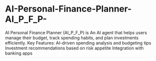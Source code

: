 # AI-Personal-Finance-Planner-AI_P_F_P-
AI Personal Finance Planner (AI_P_F_P) is  An AI agent that helps users manage their budget, track spending habits, and plan investments efficiently. Key Features: AI-driven spending analysis and budgeting tips Investment recommendations based on risk appetite Integration with banking apps
